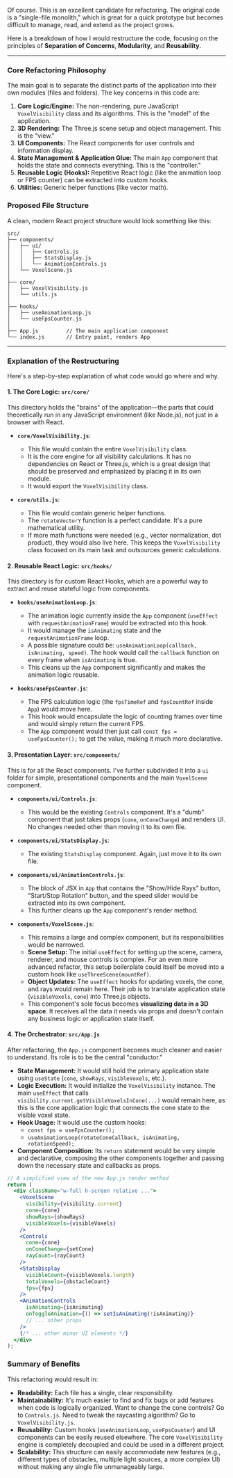 Of course. This is an excellent candidate for refactoring. The original code is a "single-file monolith," which is great for a quick prototype but becomes difficult to manage, read, and extend as the project grows.

Here is a breakdown of how I would restructure the code, focusing on the principles of **Separation of Concerns**, **Modularity**, and **Reusability**.

---

### Core Refactoring Philosophy

The main goal is to separate the distinct parts of the application into their own modules (files and folders). The key concerns in this code are:

1.  **Core Logic/Engine:** The non-rendering, pure JavaScript `VoxelVisibility` class and its algorithms. This is the "model" of the application.
2.  **3D Rendering:** The Three.js scene setup and object management. This is the "view."
3.  **UI Components:** The React components for user controls and information display.
4.  **State Management & Application Glue:** The main `App` component that holds the state and connects everything. This is the "controller."
5.  **Reusable Logic (Hooks):** Repetitive React logic (like the animation loop or FPS counter) can be extracted into custom hooks.
6.  **Utilities:** Generic helper functions (like vector math).

### Proposed File Structure

A clean, modern React project structure would look something like this:

```
src/
├── components/
│   ├── ui/
│   │   ├── Controls.js
│   │   ├── StatsDisplay.js
│   │   └── AnimationControls.js
│   └── VoxelScene.js
│
├── core/
│   ├── VoxelVisibility.js
│   └── utils.js
│
├── hooks/
│   ├── useAnimationLoop.js
│   └── useFpsCounter.js
│
├── App.js         // The main application component
└── index.js       // Entry point, renders App
```

---

### Explanation of the Restructuring

Here's a step-by-step explanation of what code would go where and why.

#### 1. The Core Logic: `src/core/`

This directory holds the "brains" of the application—the parts that could theoretically run in any JavaScript environment (like Node.js), not just in a browser with React.

*   **`core/VoxelVisibility.js`**:
    *   This file would contain the entire `VoxelVisibility` class.
    *   It is the core engine for all visibility calculations. It has no dependencies on React or Three.js, which is a great design that should be preserved and emphasized by placing it in its own module.
    *   It would export the `VoxelVisibility` class.

*   **`core/utils.js`**:
    *   This file would contain generic helper functions.
    *   The `rotateVectorY` function is a perfect candidate. It's a pure mathematical utility.
    *   If more math functions were needed (e.g., vector normalization, dot product), they would also live here. This keeps the `VoxelVisibility` class focused on its main task and outsources generic calculations.

#### 2. Reusable React Logic: `src/hooks/`

This directory is for custom React Hooks, which are a powerful way to extract and reuse stateful logic from components.

*   **`hooks/useAnimationLoop.js`**:
    *   The animation logic currently inside the `App` component (`useEffect` with `requestAnimationFrame`) would be extracted into this hook.
    *   It would manage the `isAnimating` state and the `requestAnimationFrame` loop.
    *   A possible signature could be: `useAnimationLoop(callback, isAnimating, speed)`. The hook would call the `callback` function on every frame when `isAnimating` is true.
    *   This cleans up the `App` component significantly and makes the animation logic reusable.

*   **`hooks/useFpsCounter.js`**:
    *   The FPS calculation logic (the `fpsTimeRef` and `fpsCountRef` inside `App`) would move here.
    *   This hook would encapsulate the logic of counting frames over time and would simply return the current FPS.
    *   The `App` component would then just call `const fps = useFpsCounter();` to get the value, making it much more declarative.

#### 3. Presentation Layer: `src/components/`

This is for all the React components. I've further subdivided it into a `ui` folder for simple, presentational components and the main `VoxelScene` component.

*   **`components/ui/Controls.js`**:
    *   This would be the existing `Controls` component. It's a "dumb" component that just takes props (`cone`, `onConeChange`) and renders UI. No changes needed other than moving it to its own file.

*   **`components/ui/StatsDisplay.js`**:
    *   The existing `StatsDisplay` component. Again, just move it to its own file.

*   **`components/ui/AnimationControls.js`**:
    *   The block of JSX in `App` that contains the "Show/Hide Rays" button, "Start/Stop Rotation" button, and the speed slider would be extracted into its own component.
    *   This further cleans up the `App` component's render method.

*   **`components/VoxelScene.js`**:
    *   This remains a large and complex component, but its responsibilities would be narrowed.
    *   **Scene Setup:** The initial `useEffect` for setting up the scene, camera, renderer, and mouse controls is complex. For an even more advanced refactor, this setup boilerplate could itself be moved into a custom hook like `useThreeScene(mountRef)`.
    *   **Object Updates:** The `useEffect` hooks for updating voxels, the cone, and rays would remain here. Their job is to translate application state (`visibleVoxels`, `cone`) into Three.js objects.
    *   This component's sole focus becomes **visualizing data in a 3D space**. It receives all the data it needs via props and doesn't contain any business logic or application state itself.

#### 4. The Orchestrator: `src/App.js`

After refactoring, the `App.js` component becomes much cleaner and easier to understand. Its role is to be the central "conductor."

*   **State Management:** It would still hold the primary application state using `useState` (`cone`, `showRays`, `visibleVoxels`, etc.).
*   **Logic Execution:** It would initialize the `VoxelVisibility` instance. The main `useEffect` that calls `visibility.current.getVisibleVoxelsInCone(...)` would remain here, as this is the core application logic that connects the cone state to the visible voxel state.
*   **Hook Usage:** It would use the custom hooks:
    *   `const fps = useFpsCounter();`
    *   `useAnimationLoop(rotateConeCallback, isAnimating, rotationSpeed);`
*   **Component Composition:** Its `return` statement would be very simple and declarative, composing the other components together and passing down the necessary state and callbacks as props.

```jsx
// A simplified view of the new App.js render method
return (
  <div className="w-full h-screen relative ...">
    <VoxelScene
      visibility={visibility.current}
      cone={cone}
      showRays={showRays}
      visibleVoxels={visibleVoxels}
    />
    <Controls
      cone={cone}
      onConeChange={setCone}
      rayCount={rayCount}
    />
    <StatsDisplay
      visibleCount={visibleVoxels.length}
      totalVoxels={obstacleCount}
      fps={fps}
    />
    <AnimationControls
      isAnimating={isAnimating}
      onToggleAnimation={() => setIsAnimating(!isAnimating)}
      // ... other props
    />
    {/* ... other minor UI elements */}
  </div>
);
```

### Summary of Benefits

This refactoring would result in:

*   **Readability:** Each file has a single, clear responsibility.
*   **Maintainability:** It's much easier to find and fix bugs or add features when code is logically organized. Want to change the cone controls? Go to `Controls.js`. Need to tweak the raycasting algorithm? Go to `VoxelVisibility.js`.
*   **Reusability:** Custom hooks (`useAnimationLoop`, `useFpsCounter`) and UI components can be easily reused elsewhere. The core `VoxelVisibility` engine is completely decoupled and could be used in a different project.
*   **Scalability:** This structure can easily accommodate new features (e.g., different types of obstacles, multiple light sources, a more complex UI) without making any single file unmanageably large.